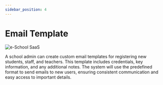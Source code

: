 ```yaml
---
sidebar_position: 4
---
```


# Email Template

![e-School SaaS](../../static/images/schooladmin/email-template.png)

A school admin can create custom email templates for registering new students, staff, and teachers. This template includes credentials, key information, and any additional notes. The system will use the predefined format to send emails to new users, ensuring consistent communication and easy access to important details. 